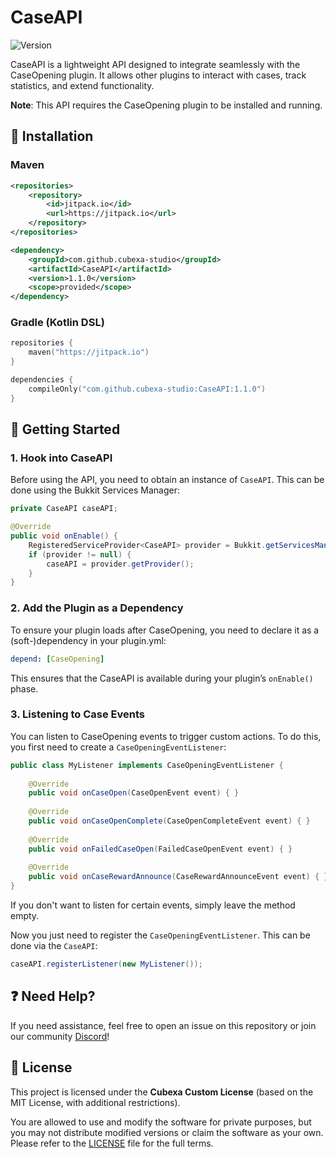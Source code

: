 # CaseAPI

![Version](https://img.shields.io/badge/version-1.1.0-blue)

CaseAPI is a lightweight API designed to integrate seamlessly with the CaseOpening plugin. It allows other plugins to interact with cases, track statistics, and extend functionality.

**Note**: This API requires the CaseOpening plugin to be installed and running.

## 🔧 Installation

### **Maven**
```xml
<repositories>
    <repository>
        <id>jitpack.io</id>
        <url>https://jitpack.io</url>
    </repository>
</repositories>

<dependency>
    <groupId>com.github.cubexa-studio</groupId>
    <artifactId>CaseAPI</artifactId>
    <version>1.1.0</version>
    <scope>provided</scope>
</dependency>
```

### **Gradle (Kotlin DSL)**
```kotlin
repositories {
    maven("https://jitpack.io")
}

dependencies {
    compileOnly("com.github.cubexa-studio:CaseAPI:1.1.0")
}
```

## 🚀 Getting Started

### **1. Hook into CaseAPI**
Before using the API, you need to obtain an instance of `CaseAPI`. This can be done using the Bukkit Services Manager:

```java
private CaseAPI caseAPI;

@Override
public void onEnable() {
    RegisteredServiceProvider<CaseAPI> provider = Bukkit.getServicesManager().getRegistration(CaseAPI.class);
    if (provider != null) {
        caseAPI = provider.getProvider();
    }
}
```

### **2. Add the Plugin as a Dependency**
To ensure your plugin loads after CaseOpening, you need to declare it as a (soft-)dependency in your plugin.yml:

```yaml
depend: [CaseOpening]
```

This ensures that the CaseAPI is available during your plugin’s `onEnable()` phase.

### **3. Listening to Case Events**
You can listen to CaseOpening events to trigger custom actions. To do this, you first need to create a `CaseOpeningEventListener`:

```java
public class MyListener implements CaseOpeningEventListener {
    
    @Override
    public void onCaseOpen(CaseOpenEvent event) { }
    
    @Override
    public void onCaseOpenComplete(CaseOpenCompleteEvent event) { }
    
    @Override
    public void onFailedCaseOpen(FailedCaseOpenEvent event) { }
    
    @Override
    public void onCaseRewardAnnounce(CaseRewardAnnounceEvent event) { }
}
```

If you don't want to listen for certain events, simply leave the method empty.

Now you just need to register the `CaseOpeningEventListener`. This can be done via the `CaseAPI`:

```java
caseAPI.registerListener(new MyListener());
```

## ❓ Need Help?
If you need assistance, feel free to open an issue on this repository or join our community [Discord](https://discord.com/invite/BKsZxh4D6W)!

## 📝 License

This project is licensed under the **Cubexa Custom License** (based on the MIT License, with additional restrictions).

You are allowed to use and modify the software for private purposes, but you may not distribute modified versions or claim the software as your own.  
Please refer to the [LICENSE](./LICENSE) file for the full terms.